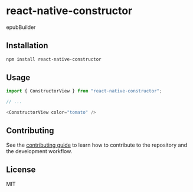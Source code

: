 # react-native-constructor

epubBuilder

## Installation

```sh
npm install react-native-constructor
```

## Usage

```js
import { ConstructorView } from "react-native-constructor";

// ...

<ConstructorView color="tomato" />
```

## Contributing

See the [contributing guide](CONTRIBUTING.md) to learn how to contribute to the repository and the development workflow.

## License

MIT
